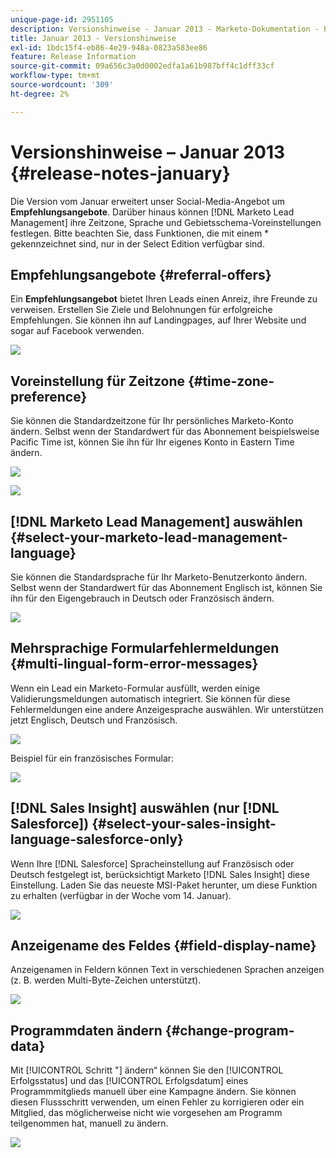 ```yaml
---
unique-page-id: 2951105
description: Versionshinweise - Januar 2013 - Marketo-Dokumentation - Produktdokumentation
title: Januar 2013 - Versionshinweise
exl-id: 1bdc15f4-eb86-4e29-948a-0823a583ee86
feature: Release Information
source-git-commit: 09a656c3a0d0002edfa1a61b987bff4c1dff33cf
workflow-type: tm+mt
source-wordcount: '309'
ht-degree: 2%

---
```


# Versionshinweise – Januar 2013 {#release-notes-january}

Die Version vom Januar erweitert unser Social-Media-Angebot um **Empfehlungsangebote**. Darüber hinaus können [!DNL Marketo Lead Management] ihre Zeitzone, Sprache und Gebietsschema-Voreinstellungen festlegen. Bitte beachten Sie, dass Funktionen, die mit einem &#42; gekennzeichnet sind, nur in der Select Edition verfügbar sind.

## Empfehlungsangebote {#referral-offers}

Ein **Empfehlungsangebot** bietet Ihren Leads einen Anreiz, ihre Freunde zu verweisen. Erstellen Sie Ziele und Belohnungen für erfolgreiche Empfehlungen. Sie können ihn auf Landingpages, auf Ihrer Website und sogar auf Facebook verwenden.

![](assets/image2014-9-22-15-3a20-3a13.png)

## Voreinstellung für Zeitzone {#time-zone-preference}

Sie können die Standardzeitzone für Ihr persönliches Marketo-Konto ändern. Selbst wenn der Standardwert für das Abonnement beispielsweise Pacific Time ist, können Sie ihn für Ihr eigenes Konto in Eastern Time ändern.

![](assets/image2014-9-22-15-3a20-3a41.png)

![](assets/image2014-9-22-15-3a21-3a2.png)

## [!DNL Marketo Lead Management] auswählen {#select-your-marketo-lead-management-language}

Sie können die Standardsprache für Ihr Marketo-Benutzerkonto ändern. Selbst wenn der Standardwert für das Abonnement Englisch ist, können Sie ihn für den Eigengebrauch in Deutsch oder Französisch ändern.

![](assets/image2014-9-22-15-3a21-3a18.png)

## Mehrsprachige Formularfehlermeldungen {#multi-lingual-form-error-messages}

Wenn ein Lead ein Marketo-Formular ausfüllt, werden einige Validierungsmeldungen automatisch integriert. Sie können für diese Fehlermeldungen eine andere Anzeigesprache auswählen. Wir unterstützen jetzt Englisch, Deutsch und Französisch.

![](assets/image2014-9-22-15-3a21-3a33.png)

Beispiel für ein französisches Formular:

![](assets/image2014-9-22-15-3a22-3a2.png)

## [!DNL Sales Insight] auswählen (nur [!DNL Salesforce]) {#select-your-sales-insight-language-salesforce-only}

Wenn Ihre [!DNL Salesforce] Spracheinstellung auf Französisch oder Deutsch festgelegt ist, berücksichtigt Marketo [!DNL Sales Insight] diese Einstellung. Laden Sie das neueste MSI-Paket herunter, um diese Funktion zu erhalten (verfügbar in der Woche vom 14. Januar).

![](assets/image2014-9-22-15-3a22-3a31.png)

## Anzeigename des Feldes {#field-display-name}

Anzeigenamen in Feldern können Text in verschiedenen Sprachen anzeigen (z. B. werden Multi-Byte-Zeichen unterstützt).

![](assets/image2014-9-22-15-3a22-3a56.png)

## Programmdaten ändern {#change-program-data}

Mit [!UICONTROL  Schritt &quot;] ändern“ können Sie den [!UICONTROL Erfolgsstatus] und das [!UICONTROL Erfolgsdatum] eines Programmmitglieds manuell über eine Kampagne ändern. Sie können diesen Flussschritt verwenden, um einen Fehler zu korrigieren oder ein Mitglied, das möglicherweise nicht wie vorgesehen am Programm teilgenommen hat, manuell zu ändern.

![](assets/image2014-9-22-15-3a23-3a23.png)
